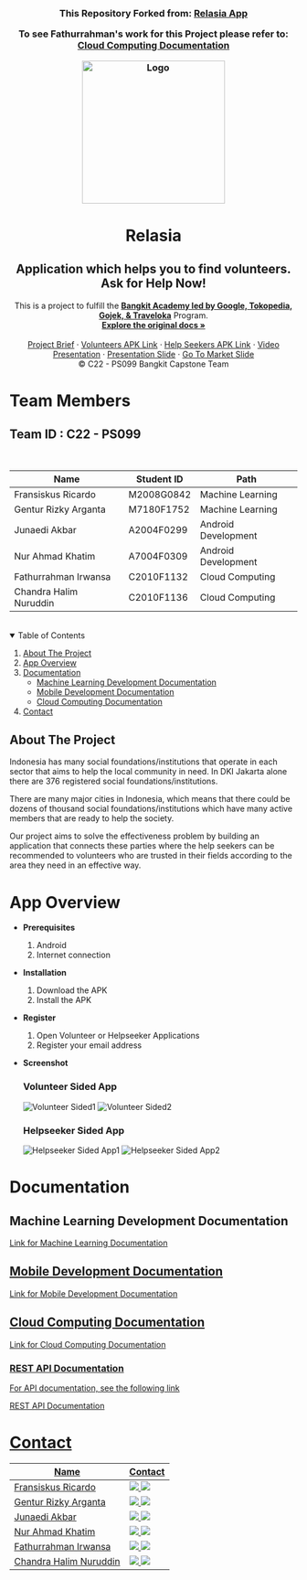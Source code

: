 <!-- PROJECT LOGO -->
<br />
<h3 align="center">
This Repository Forked from: <a href="https://github.com/junaediakbar/Capstone-Bangkit-2022-Relasia">Relasia App</a>

To see Fathurrahman's work for this Project please refer to: <a href="#cloud-computing-documentation">Cloud Computing Documentation</a>
<p align="center">
  <a href="https://github.com/fthrr/Capstone-Bangkit-2022-Relasia">
    <img src="https://www.linkpicture.com/q/Logo_105.png" width='250dp' alt="Logo" >
  </a>

  <h1 align="center">Relasia</h1>
  <h2 align="center">
  Application which helps you to find volunteers. Ask for Help Now!</h2>
  
  <p align="center">
  This is a project to fulfill the  <a href="https://grow.google/intl/id_id/bangkit/"><strong>Bangkit Academy led by Google, Tokopedia, Gojek, & Traveloka</strong></a>
   Program.
    <br />
    <a href="https://github.com/junaediakbar/Capstone-Bangkit-2022-Relasia"><strong>Explore the original docs »</strong></a>
    <br />
    <br />
    <a href="https://docs.google.com/document/d/1gTVpHvih4-n0Zz15Q_lf2WUzdGcisrBXuGFCLfJ1s6A/edit?usp=sharing">Project Brief</a>
    ·
    <a href="https://drive.google.com/file/d/11AbFoH_wf3kvYRrSVPP4e_mInSJuD5si/view?usp=sharing">Volunteers APK Link</a>
    ·
    <a href="https://drive.google.com/file/d/1zhuleb28CFmpMcE-Sz9kToYMzGL7OnGu/view?usp=sharing">Help Seekers APK Link</a>
    ·
    <a href="https://youtu.be/QrIgG2bFTN4">Video Presentation</a>
    ·
    <a href="https://docs.google.com/presentation/d/1Xw9VBM9u5exyosNxbdv_F2FPDP9E5ZXqFzSAf9pMVMs/edit?usp=sharing">Presentation Slide</a>
    ·
    <a href="https://docs.google.com/presentation/d/1CfEd3o9Z3rinhXMAO3FpqT9ID7RvAk8ircxr2RZcSmk/edit?usp=sharing">Go To Market Slide</a>
    <br />
    © C22 - PS099 Bangkit Capstone Team
  </p>
</p>

# Team Members

## Team ID : C22 - PS099

<br>

| Name                   | Student ID | Path                |
| ---------------------- | ---------- | ------------------- |
| Fransiskus Ricardo     | M2008G0842 | Machine Learning    |
| Gentur Rizky Arganta   | M7180F1752 | Machine Learning    |
| Junaedi Akbar          | A2004F0299 | Android Development |
| Nur Ahmad Khatim       | A7004F0309 | Android Development |
| Fathurrahman Irwansa   | C2010F1132 | Cloud Computing     |
| Chandra Halim Nuruddin | C2010F1136 | Cloud Computing     |

<br>

<!-- TABLE OF CONTENTS -->
<details open="open">
  <summary>Table of Contents</summary>
  <ol>
    <li><a href="#about-the-project">About The Project</a></li>
    <li><a href="#app-overview">App Overview</a></li>
    <li>
      <a href="#documentation">Documentation</a>
      <ul>
        <li><a href="#machine-learning-development-documentation">Machine Learning Development Documentation</a></li>
        <li><a href="#mobile-development-documentation">Mobile Development Documentation</a></li>
        <li><a href="#cloud-computing-documentation">Cloud Computing Documentation</a></li>
      </ul>
    </li>
    <li><a href="#contact">Contact</a></li>
  </ol>
</details>

## About The Project

Indonesia has many social foundations/institutions that operate in each sector that aims to help the local community in need. In DKI Jakarta alone there are 376 registered social foundations/institutions.

There are many major cities in Indonesia, which means that there could be dozens of thousand social foundations/institutions which have many active members that are ready to help the society.

Our project aims to solve the effectiveness problem by building an application that connects these parties where the help seekers can be recommended to volunteers who are trusted in their fields according to the area they need in an effective way.

# App Overview

- **Prerequisites**

  1.  Android
  2.  Internet connection

- **Installation**

  1.  Download the APK
  2.  Install the APK

- **Register**

  1.  Open Volunteer or Helpseeker Applications
  2.  Register your email address

- **Screenshot**
  ### Volunteer Sided App
  <img src="https://cdn.discordapp.com/attachments/990072695599288360/995323896863658134/Volunteer1.png" alt="Volunteer Sided1" >
  
  <img src="https://cdn.discordapp.com/attachments/990072695599288360/995323897098551316/Volunteer2.png" alt="Volunteer Sided2" >
  
  ### Helpseeker Sided App
  <img src="https://cdn.discordapp.com/attachments/990072695599288360/995323897283096637/Helpseeker1.png" alt="Helpseeker Sided App1" >
  
  <img src="https://cdn.discordapp.com/attachments/990072695599288360/995323897501208637/Helpseeker2.png" alt="Helpseeker Sided App2" >
  
# Documentation

## Machine Learning Development Documentation

<a href="https://github.com/fthrr/Capstone-Bangkit-2022-Relasia/tree/machine-learning/Machine%20Learning">Link for Machine Learning Documentation

## Mobile Development Documentation
  
<a href="https://github.com/fthrr/Capstone-Bangkit-2022-Relasia/tree/master/Mobile%20Development">Link for Mobile Development Documentation

## Cloud Computing Documentation

<a href="https://github.com/fthrr/Capstone-Bangkit-2022-Relasia/tree/cc/Cloud%20Computing">Link for Cloud Computing Documentation
  
  ### REST API Documentation

  For API documentation, see the following link
  
  <a href="https://github.com/fthrr/Capstone-Bangkit-2022-Relasia/tree/cc/Cloud%20Computing/api">REST API Documentation

# Contact

| Name                   | Contact                                                                                                                                                                                                                                                                                         |
| ---------------------- | ----------------------------------------------------------------------------------------------------------------------------------------------------------------------------------------------------------------------------------------------------------------------------------------------- |
| Fransiskus Ricardo     | <a href="https://www.linkedin.com/in/fransiskus-ricardo-69ba71109/"><img src="https://img.shields.io/badge/LinkedIn-0077B5?style=for-the-badge&logo=linkedin&logoColor=white" /></a> <a href="mailto:fransiskus.ricardo@mail.ugm.ac.id"><img src="https://img.shields.io/badge/Gmail-D14836?style=for-the-badge&logo=gmail&logoColor=white"></a>         |
| Gentur Rizky Arganta   | <a href="https://www.linkedin.com/in/gentur-rizky-arganta/"><img src="https://img.shields.io/badge/LinkedIn-0077B5?style=for-the-badge&logo=linkedin&logoColor=white" /></a> <a href="mailto:gentur.rizky.arganta-2019@fst.unair.ac.id"><img src="https://img.shields.io/badge/Gmail-D14836?style=for-the-badge&logo=gmail&logoColor=white"></a> |
| Junaedi Akbar          | <a href="https://www.linkedin.com/in/junaediakbar/"><img src="https://img.shields.io/badge/LinkedIn-0077B5?style=for-the-badge&logo=linkedin&logoColor=white" /></a> <a href="mailto:juned.akb@gmail.com"><img src="https://img.shields.io/badge/Gmail-D14836?style=for-the-badge&logo=gmail&logoColor=white"></a>                       |
| Nur Ahmad Khatim       | <a href="https://www.linkedin.com/in/nurahmadkhatim/"><img src="https://img.shields.io/badge/LinkedIn-0077B5?style=for-the-badge&logo=linkedin&logoColor=white" /></a> <a href="mailto:naimackerman@gmail.com"><img src="https://img.shields.io/badge/Gmail-D14836?style=for-the-badge&logo=gmail&logoColor=white"></a>                    |
| Fathurrahman Irwansa   | <a href="https://www.linkedin.com/in/fathurrahman-irwansa/"><img src="https://img.shields.io/badge/LinkedIn-0077B5?style=for-the-badge&logo=linkedin&logoColor=white" /></a> <a href="mailto:fathurrahman.irw@gmail.com"><img src="https://img.shields.io/badge/Gmail-D14836?style=for-the-badge&logo=gmail&logoColor=white"></a>                |
| Chandra Halim Nuruddin | <a href="https://www.linkedin.com/in/chandra-halim/"><img src="https://img.shields.io/badge/LinkedIn-0077B5?style=for-the-badge&logo=linkedin&logoColor=white" /></a> <a href="mailto:chalim181@gmail.com"><img src="https://img.shields.io/badge/Gmail-D14836?style=for-the-badge&logo=gmail&logoColor=white"></a>                       |
